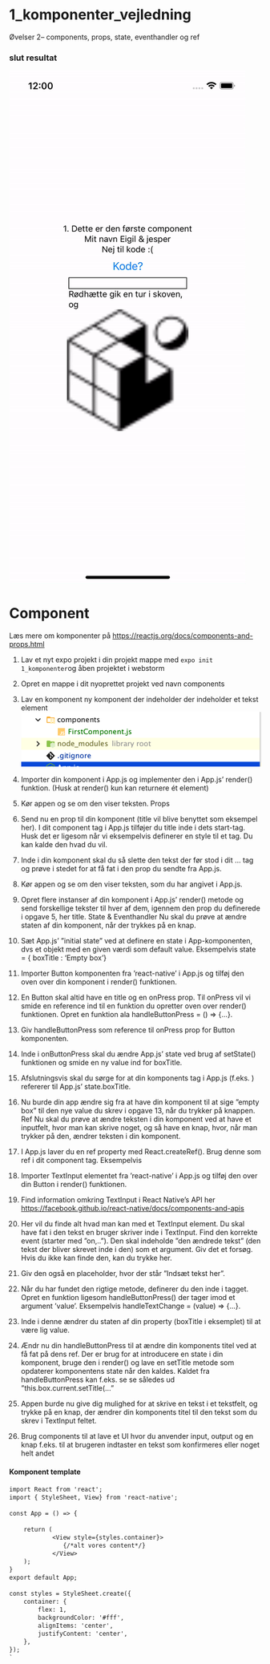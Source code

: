 # 1_komponenter_vejledning
Øvelser 2– components, props, state, eventhandler og ref

### slut resultat
![Screenshot](gif.gif)

# Component
Læs mere om komponenter på https://reactjs.org/docs/components-and-props.html

1. Lav et nyt expo projekt i din projekt mappe med `expo init 1_komponenter`og åben projektet i webstorm

2. Opret en mappe i dit nyoprettet projekt ved navn components 

3.	Lav en komponent ny komponent der indeholder der indeholder et tekst element  
    ![Screenshot](s1.png)

4.	Importer din komponent i App.js og implementer den i App.js’ render() funktion. (Husk at render() kun kan returnere ét element)

5.	Kør appen og se om den viser teksten.
      Props
6.	Send nu en prop til din komponent (title vil blive benyttet som eksempel her). I dit component tag i App.js tilføjer du title inde i dets start-tag. Husk det er ligesom når vi eksempelvis definerer en style til et tag. Du kan kalde den hvad du vil.

7.	Inde i din komponent skal du så slette den tekst der før stod i dit <Text>...</Text> tag og prøve i stedet for at få fat i den prop du sendte fra App.js.

8.	Kør appen og se om den viser teksten, som du har angivet i App.js.

9.	Opret flere instanser af din komponent i App.js’ render() metode og send forskellige tekster til hver af dem, igennem den prop du definerede i opgave 5, her title.
      State & Eventhandler
      Nu skal du prøve at ændre staten af din komponent, når der trykkes på en knap.
10.	Sæt App.js’ ”initial state” ved at definere en state i App-komponenten, dvs et objekt med en given værdi som default value. Eksempelvis state = { boxTitle : ‘Empty box’}

10.	Importer Button komponenten fra ’react-native’ i App.js og tilføj den oven over din komponent i render() funktionen.

11.	En Button skal altid have en title og en onPress prop. Til onPress vil vi smide en reference ind til en funktion du opretter oven over render() funktionen. Opret en funktion ala handleButtonPress = () => {...}.

12.	Giv handleButtonPress som reference til onPress prop for Button komponenten.

13.	Inde i onButtonPress skal du ændre App.js’ state ved brug af setState() funktionen og smide en ny value ind for boxTitle.

14.	Afslutningsvis skal du sørge for at din komponents tag i App.js (f.eks. <Box>) refererer til App.js’ state.boxTitle.

15.	Nu burde din app ændre sig fra at have din komponent til at sige ”empty box” til den nye value du skrev i opgave 13, når du trykker på knappen.
       Ref
       Nu skal du prøve at ændre teksten i din komponent ved at have et inputfelt, hvor man kan skrive noget, og så have en knap, hvor, når man trykker på den, ændrer teksten i din komponent.

16.	I App.js laver du en ref property med React.createRef(). Brug denne som ref i dit component tag. Eksempelvis <Box ref={this.box} />

17.	Importer TextInput elementet fra ’react-native’ i App.js og tilføj den over din Button i render() funktionen.

18.	Find information omkring TextInput i React Native’s API her https://facebook.github.io/react-native/docs/components-and-apis

19.	Her vil du finde alt hvad man kan med et TextInput element. Du skal have fat i den tekst en bruger skriver inde i TextInput. Find den korrekte event (starter med ”on,..”). Den skal indeholde ”den ændrede tekst” (den tekst der bliver skrevet inde i den) som et argument. Giv det et forsøg. Hvis du ikke kan finde den, kan du trykke her.

20.	Giv den også en placeholder, hvor der står ”Indsæt tekst her”.

21.	Når du har fundet den rigtige metode, definerer du den inde i <TextInput> tagget. Opret en funktion ligesom handleButtonPress() der tager imod et argument ’value’. Eksempelvis handleTextChange = (value) => {...}.

22.	Inde i denne ændrer du staten af din property (boxTitle i eksemplet) til at være lig value.

23.	Ændr nu din handleButtonPress til at ændre din komponents titel ved at få fat på dens ref.
       Der er brug for at introducere en state i din komponent, bruge den i render() og lave en setTitle metode som opdaterer komponentens state når den kaldes.
       Kaldet fra handleButtonPress kan f.eks. se se således ud ”this.box.current.setTitle(…”

24.	Appen burde nu give dig mulighed for at skrive en tekst i et tekstfelt, og trykke på en knap, der ændrer din komponents titel til den tekst som du skrev i TextInput feltet.

25.	Brug components til at lave et UI hvor du anvender input, output og en knap f.eks. til at brugeren indtaster en tekst som konfirmeres eller noget helt andet
 


#### Komponent template

```
import React from 'react';
import { StyleSheet, View} from 'react-native';

const App = () => {

    return (
            <View style={styles.container}>
               {/*alt vores content*/}
            </View>
    );
}
export default App;

const styles = StyleSheet.create({
    container: {
        flex: 1,
        backgroundColor: '#fff',
        alignItems: 'center',
        justifyContent: 'center',
    },
});
`



